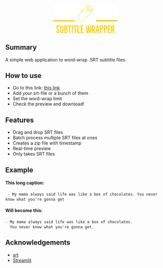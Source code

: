 <div align="center">
<img src="assets/logo.png" width="40%">
</div>


## Summary

A simple web application to word-wrap .SRT subtitle files.

## How to use
* Go to this link: [this link](https://vrejf-subtitle-wrapper-sub-wrapper-gp2mv5.streamlit.app/)
* Add your srt-file or a bunch of them
* Set the word-wrap limit
* Check the preview and download!

## Features

* Drag and drop SRT files
* Batch process multiple SRT files at ones
* Creates a zip file with timestamp
* Real-time preview
* Only takes SRT files


## Example
#### This long caption:

```
 - My mama always said life was like a box of chocolates. You never know what you're gonna get
 ```
 #### Will become this:

```
- My mama always said life was like a box of chocolates. 
  You never know what you're gonna get.
```


## Acknowledgements
* [srt](https://pypi.org/project/srt/)
* [Streamlit](https://streamlit.io)
